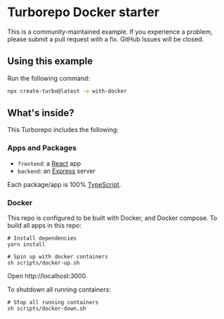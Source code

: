 # Turborepo Docker starter

This is a community-maintained example. If you experience a problem, please submit a pull request with a fix. GitHub Issues will be closed.

## Using this example

Run the following command:

```sh
npx create-turbo@latest -e with-docker
```

## What's inside?

This Turborepo includes the following:

### Apps and Packages

- `frontend`: a [React](https://nextjs.org/) app
- `backend`: an [Express](https://expressjs.com/) server

Each package/app is 100% [TypeScript](https://www.typescriptlang.org/).

### Docker

This repo is configured to be built with Docker, and Docker compose. To build all apps in this repo:

```
# Install dependencies
yarn install

# Spin up with docker containers
sh scripts/docker-up.sh

```

Open http://localhost:3000.

To shutdown all running containers:

```
# Stop all running containers
sh scripts/docker-down.sh
```